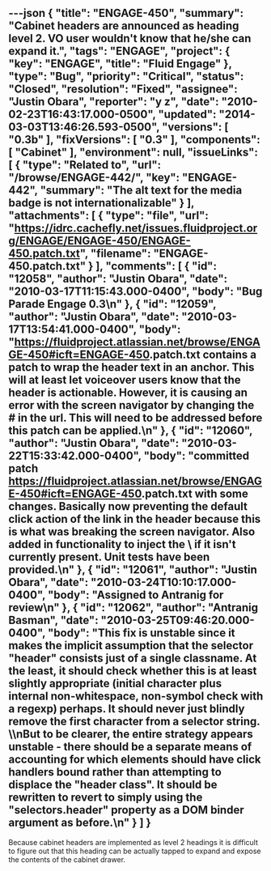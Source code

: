 ---json
{
  "title": "ENGAGE-450",
  "summary": "Cabinet headers are announced as heading level 2. VO user wouldn't know that he/she can expand it.",
  "tags": "ENGAGE",
  "project": {
    "key": "ENGAGE",
    "title": "Fluid Engage"
  },
  "type": "Bug",
  "priority": "Critical",
  "status": "Closed",
  "resolution": "Fixed",
  "assignee": "Justin Obara",
  "reporter": "y z",
  "date": "2010-02-23T16:43:17.000-0500",
  "updated": "2014-03-03T13:46:26.593-0500",
  "versions": [
    "0.3b"
  ],
  "fixVersions": [
    "0.3"
  ],
  "components": [
    "Cabinet"
  ],
  "environment": null,
  "issueLinks": [
    {
      "type": "Related to",
      "url": "/browse/ENGAGE-442/",
      "key": "ENGAGE-442",
      "summary": "The alt text for the media badge is not internationalizable"
    }
  ],
  "attachments": [
    {
      "type": "file",
      "url": "https://idrc.cachefly.net/issues.fluidproject.org/ENGAGE/ENGAGE-450/ENGAGE-450.patch.txt",
      "filename": "ENGAGE-450.patch.txt"
    }
  ],
  "comments": [
    {
      "id": "12058",
      "author": "Justin Obara",
      "date": "2010-03-17T11:15:43.000-0400",
      "body": "Bug Parade Engage 0.3\n"
    },
    {
      "id": "12059",
      "author": "Justin Obara",
      "date": "2010-03-17T13:54:41.000-0400",
      "body": "<https://fluidproject.atlassian.net/browse/ENGAGE-450#icft=ENGAGE-450>.patch.txt contains a patch to wrap the header text in an anchor. This will at least let voiceover users know that the header is actionable. However, it is causing an error with the screen navigator by changing the # in the url. This will need to be addressed before this patch can be applied.\n"
    },
    {
      "id": "12060",
      "author": "Justin Obara",
      "date": "2010-03-22T15:33:42.000-0400",
      "body": "committed patch <https://fluidproject.atlassian.net/browse/ENGAGE-450#icft=ENGAGE-450>.patch.txt with some changes. Basically now preventing the default click action of the link in the header because this is what was breaking the screen navigator. Also added in functionality to inject the \\<a> if it isn't currently present. Unit tests have been provided.\n"
    },
    {
      "id": "12061",
      "author": "Justin Obara",
      "date": "2010-03-24T10:10:17.000-0400",
      "body": "Assigned to Antranig for review\n"
    },
    {
      "id": "12062",
      "author": "Antranig Basman",
      "date": "2010-03-25T09:46:20.000-0400",
      "body": "This fix is unstable since it makes the implicit assumption that the selector \"header\" consists just of a single classname. At the least, it should check whether this is at least slightly appropriate (initial character plus internal non-whitespace, non-symbol check with a regexp) perhaps. It should never just blindly remove the first character from a selector string. \\\nBut to be clearer, the entire strategy appears unstable - there should be a separate means of accounting for which elements should have click handlers bound rather than attempting to displace the \"header class\". It should be rewritten to revert to simply using the \"selectors.header\" property as a DOM binder argument as before.\n"
    }
  ]
}
---
Because cabinet headers are implemented as level 2 headings it is difficult to figure out that this heading can be actually tapped to expand and expose the contents of the cabinet drawer.

        